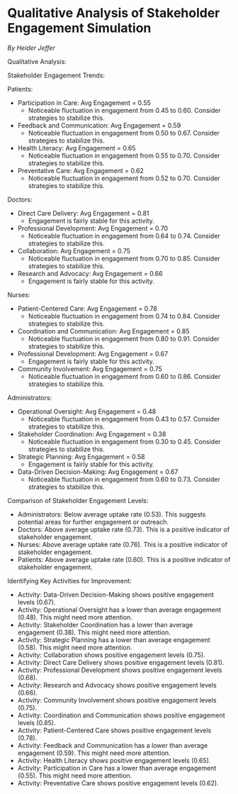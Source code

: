 # Qualitative Analysis of Stakeholder Engagement Simulation

*By Heider Jeffer*

Qualitative Analysis:

Stakeholder Engagement Trends:

Patients:
  - Participation in Care: Avg Engagement = 0.55
    * Noticeable fluctuation in engagement from 0.45 to 0.60. Consider strategies to stabilize this.
  - Feedback and Communication: Avg Engagement = 0.59
    * Noticeable fluctuation in engagement from 0.50 to 0.67. Consider strategies to stabilize this.
  - Health Literacy: Avg Engagement = 0.65
    * Noticeable fluctuation in engagement from 0.55 to 0.70. Consider strategies to stabilize this.
  - Preventative Care: Avg Engagement = 0.62
    * Noticeable fluctuation in engagement from 0.52 to 0.70. Consider strategies to stabilize this.

Doctors:
  - Direct Care Delivery: Avg Engagement = 0.81
    * Engagement is fairly stable for this activity.
  - Professional Development: Avg Engagement = 0.70
    * Noticeable fluctuation in engagement from 0.64 to 0.74. Consider strategies to stabilize this.
  - Collaboration: Avg Engagement = 0.75
    * Noticeable fluctuation in engagement from 0.70 to 0.85. Consider strategies to stabilize this.
  - Research and Advocacy: Avg Engagement = 0.66
    * Engagement is fairly stable for this activity.

Nurses:
  - Patient-Centered Care: Avg Engagement = 0.78
    * Noticeable fluctuation in engagement from 0.74 to 0.84. Consider strategies to stabilize this.
  - Coordination and Communication: Avg Engagement = 0.85
    * Noticeable fluctuation in engagement from 0.80 to 0.91. Consider strategies to stabilize this.
  - Professional Development: Avg Engagement = 0.67
    * Engagement is fairly stable for this activity.
  - Community Involvement: Avg Engagement = 0.75
    * Noticeable fluctuation in engagement from 0.60 to 0.86. Consider strategies to stabilize this.

Administrators:
  - Operational Oversight: Avg Engagement = 0.48
    * Noticeable fluctuation in engagement from 0.43 to 0.57. Consider strategies to stabilize this.
  - Stakeholder Coordination: Avg Engagement = 0.38
    * Noticeable fluctuation in engagement from 0.30 to 0.45. Consider strategies to stabilize this.
  - Strategic Planning: Avg Engagement = 0.58
    * Engagement is fairly stable for this activity.
  - Data-Driven Decision-Making: Avg Engagement = 0.67
    * Noticeable fluctuation in engagement from 0.60 to 0.73. Consider strategies to stabilize this.

Comparison of Stakeholder Engagement Levels:
  - Administrators: Below average uptake rate (0.53). This suggests potential areas for further engagement or outreach.
  - Doctors: Above average uptake rate (0.73). This is a positive indicator of stakeholder engagement.
  - Nurses: Above average uptake rate (0.76). This is a positive indicator of stakeholder engagement.
  - Patients: Above average uptake rate (0.60). This is a positive indicator of stakeholder engagement.

Identifying Key Activities for Improvement:
  - Activity: Data-Driven Decision-Making shows positive engagement levels (0.67).
  - Activity: Operational Oversight has a lower than average engagement (0.48). This might need more attention.
  - Activity: Stakeholder Coordination has a lower than average engagement (0.38). This might need more attention.
  - Activity: Strategic Planning has a lower than average engagement (0.58). This might need more attention.
  - Activity: Collaboration shows positive engagement levels (0.75).
  - Activity: Direct Care Delivery shows positive engagement levels (0.81).
  - Activity: Professional Development shows positive engagement levels (0.68).
  - Activity: Research and Advocacy shows positive engagement levels (0.66).
  - Activity: Community Involvement shows positive engagement levels (0.75).
  - Activity: Coordination and Communication shows positive engagement levels (0.85).
  - Activity: Patient-Centered Care shows positive engagement levels (0.78).
  - Activity: Feedback and Communication has a lower than average engagement (0.59). This might need more attention.
  - Activity: Health Literacy shows positive engagement levels (0.65).
  - Activity: Participation in Care has a lower than average engagement (0.55). This might need more attention.
  - Activity: Preventative Care shows positive engagement levels (0.62).
